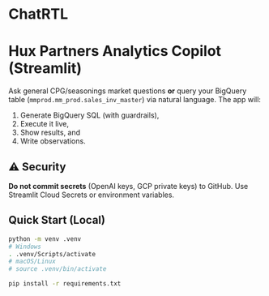 # ChatRTL
# Hux Partners Analytics Copilot (Streamlit)

Ask general CPG/seasonings market questions **or** query your BigQuery table
(`mmprod.mm_prod.sales_inv_master`) via natural language. The app will:
1) Generate BigQuery SQL (with guardrails),
2) Execute it live,
3) Show results, and
4) Write observations.

## ⚠️ Security
**Do not commit secrets** (OpenAI keys, GCP private keys) to GitHub.
Use Streamlit Cloud Secrets or environment variables.

## Quick Start (Local)

```bash
python -m venv .venv
# Windows
. .venv/Scripts/activate
# macOS/Linux
# source .venv/bin/activate

pip install -r requirements.txt
